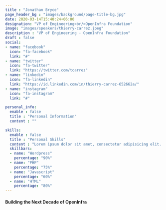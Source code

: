```yaml
---
title : "Jonathan Bryce"
page_header_bg : "images/background/page-title-bg.jpg"
date: 2020-03-14T15:40:24+06:00
designation: "VP of Engineering<br/>OpenInfra Foundation"
image: "images/speakers/thierry-carrez.jpeg"
description : "VP of Engineering - OpenInfra Foundation"
draft : false
social:
- name: "facebook"
  icon: "fa-facebook"
  link: "#"
- name: "twitter"
  icon: "fa-twitter"
  link: "https://twitter.com/tcarrez"
- name: "linkedin"
  icon: "fa-linkedin"
  link: "https://id.linkedin.com/in/thierry-carrez-652662a/"
- name: "instagram"
  icon: "fa-instagram"
  link: "#"

personal_info:
  enable : false
  title : "Personal Information"
  content : ""

skills:
  enable : false
  title : "Personal Skills"
  content : "Lorem ipsum dolor sit amet, consectetur adipisicing elit. Excepturi explicabo suscipit deleniti voluptatum quos nostrum iure doloremque."
  skillbars:
  - name: "Wordpress"
    percentage: "90%"
  - name: "PHP"
    percentage: "75%"
  - name: "Javascript"
    percentage: "60%"
  - name: "HTML"
    percentage: "80%"
---
```

#### Building the Next Decade of OpenInfra
